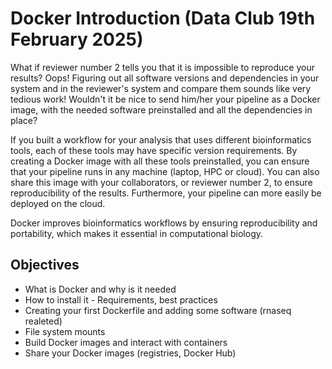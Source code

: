 # Docker Introduction (Data Club 19th February 2025)

What if reviewer number 2 tells you that it is impossible to reproduce your results? Oops! Figuring out all software versions and dependencies in your system and in the reviewer's system and compare them sounds like very tedious work! Wouldn't it be nice to send him/her your pipeline as a Docker image, with the needed software preinstalled and all the dependencies in place?
 
If you built a workflow for your analysis that uses different bioinformatics tools, each of these tools may have specific version requirements. By creating a Docker image with all these tools preinstalled, you can ensure that your pipeline runs in any machine (laptop, HPC or cloud). You can also share this image with your collaborators, or reviewer number 2, to ensure reproducibility of the results. Furthermore, your pipeline can more easily be deployed on the cloud.
 
Docker improves bioinformatics workflows by ensuring reproducibility and portability, which makes it essential in computational biology.

## Objectives

- What is Docker and why is it needed
- How to install it - Requirements, best practices
- Creating your first Dockerfile and adding some software (rnaseq realeted)
- File system mounts
- Build Docker images and interact with containers
- Share your Docker images (registries, Docker Hub)